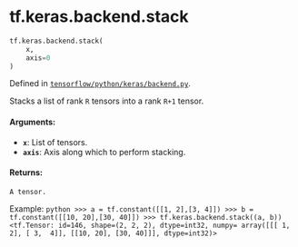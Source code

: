 <div itemscope itemtype="http://developers.google.com/ReferenceObject">
<meta itemprop="name" content="tf.keras.backend.stack" />
<meta itemprop="path" content="Stable" />
</div>

# tf.keras.backend.stack

``` python
tf.keras.backend.stack(
    x,
    axis=0
)
```



Defined in [`tensorflow/python/keras/backend.py`](/code/stable/tensorflow/python/keras/backend.py).

Stacks a list of rank `R` tensors into a rank `R+1` tensor.

#### Arguments:

* <b>`x`</b>: List of tensors.
* <b>`axis`</b>: Axis along which to perform stacking.


#### Returns:

    A tensor.

Example:
    ```python
      >>> a = tf.constant([[1, 2],[3, 4]])
      >>> b = tf.constant([[10, 20],[30, 40]])
      >>> tf.keras.backend.stack((a, b))
      <tf.Tensor: id=146, shape=(2, 2, 2), dtype=int32, numpy=
      array([[[ 1,  2],
              [ 3,  4]],
             [[10, 20],
              [30, 40]]], dtype=int32)>
    ```